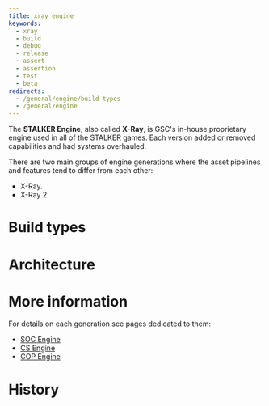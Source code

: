 ```yaml
---
title: xray engine
keywords:
  - xray
  - build
  - debug
  - release
  - assert
  - assertion
  - test
  - beta
redirects:
  - /general/engine/build-types
  - /general/engine
---
```

The **STALKER Engine**, also called **X-Ray**, is GSC's in-house proprietary engine used in all of the STALKER games. Each version added or removed capabilities and had systems overhauled.

There are two main groups of engine generations where the asset pipelines and features tend to differ from each other:

* X-Ray.
* X-Ray 2.

# Build types


# Architecture


# More information
For details on each generation see pages dedicated to them:
- [SOC Engine](~soc/engine)
- [CS Engine](~cs/engine)
- [COP Engine](~cop/engine)

# History
